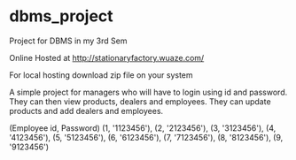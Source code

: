 # dbms_project
Project for DBMS in my 3rd Sem

Online Hosted at http://stationaryfactory.wuaze.com/

For local hosting download zip file on your system

A simple project for managers who will have to login using id and password.
They can then view products, dealers and employees. They can update products and add dealers and employees.

(Employee id, Password)
(1, '1123456'),
(2, '2123456'),
(3, '3123456'),
(4, '4123456'),
(5, '5123456'),
(6, '6123456'),
(7, '7123456'),
(8, '8123456'),
(9, '9123456')
